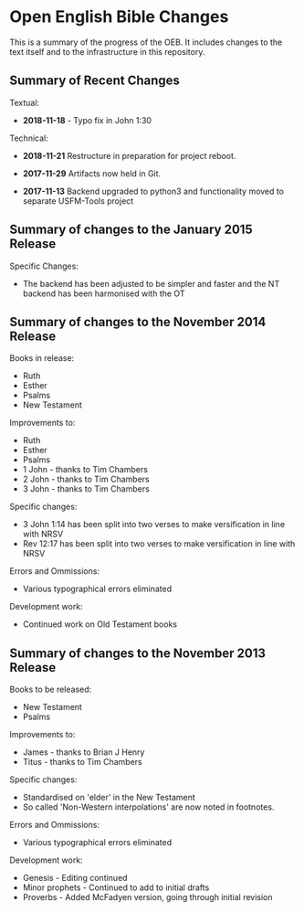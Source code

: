 Open English Bible Changes
==========================

This is a summary of the progress of the OEB. It includes changes to the text itself and to the infrastructure in this repository.

Summary of Recent Changes
-------------------------

Textual:

* **2018-11-18** - Typo fix in John 1:30

Technical:

* **2018-11-21** Restructure in preparation for project reboot.

* **2017-11-29** Artifacts now held in Git.

* **2017-11-13** Backend upgraded to python3 and functionality moved to separate USFM-Tools project


Summary of changes to the January 2015 Release
----------------------------------------------

Specific Changes:

* The backend has been adjusted to be simpler and faster and the NT backend has been harmonised with the OT

Summary of changes to the November 2014 Release
-----------------------------------------------

Books in release:

* Ruth
* Esther
* Psalms
* New Testament

Improvements to:

* Ruth
* Esther
* Psalms
* 1 John - thanks to Tim Chambers
* 2 John - thanks to Tim Chambers
* 3 John - thanks to Tim Chambers

Specific changes:

* 3 John 1:14 has been split into two verses to make versification in line with NRSV
* Rev 12:17 has been split into two verses to make versification in line with NRSV

Errors and Ommissions:

* Various typographical errors eliminated

Development work:

* Continued work on Old Testament books


Summary of changes to the November 2013 Release
-----------------------------------------------

Books to be released:

* New Testament
* Psalms

Improvements to:

* James - thanks to Brian J Henry
* Titus - thanks to Tim Chambers

Specific changes:

* Standardised on 'elder' in the New Testament
* So called 'Non-Western interpolations' are now noted in footnotes.

Errors and Ommissions:

* Various typographical errors eliminated

Development work:

* Genesis - Editing continued
* Minor prophets - Continued to add to initial drafts
* Proverbs - Added McFadyen version, going through initial revision

